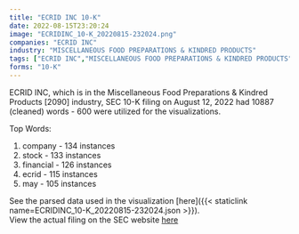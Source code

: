 ```yaml
---
title: "ECRID INC 10-K"
date: 2022-08-15T23:20:24
image: "ECRIDINC_10-K_20220815-232024.png"
companies: "ECRID INC"
industry: "MISCELLANEOUS FOOD PREPARATIONS & KINDRED PRODUCTS"
tags: ["ECRID INC","MISCELLANEOUS FOOD PREPARATIONS & KINDRED PRODUCTS","08-12-2022","10-K"]
forms: "10-K"
---
```

ECRID INC, which is in the Miscellaneous Food Preparations & Kindred Products [2090] industry, SEC 10-K filing on August 12, 2022 had 10887 (cleaned) words - 600 were utilized for the visualizations.

Top Words:
1. company - 134 instances
2. stock - 133 instances
3. financial - 126 instances
4. ecrid - 115 instances
5. may - 105 instances


See the parsed data used in the visualization [here]({{< staticlink name=ECRIDINC_10-K_20220815-232024.json >}}).  
View the actual filing on the SEC website [here](https://www.sec.gov/Archives/edgar/data/811868/0001214659-22-010027.txt)